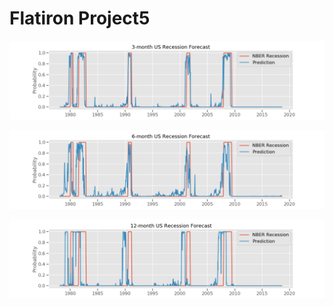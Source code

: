 # Flatiron Project5

![US recession forecast 3m model](images/3m_svc.png "US recession forecast 3m model")

![US recession forecast 6m model](images/6m_svc.png "US recession forecast 6m model")

![US recession forecast 12m model](images/12m_svc.png "US recession forecast 12m model")
